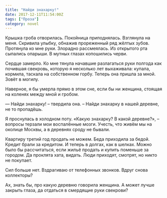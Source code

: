 ```yaml
---
title: "Найди знахарку!"
date: 2017-12-11T11:54:00Z
tags: ["Проза"]
category: novel
---
```


Крышка гроба отворилась. Покойница приподнялась. Взглянула на меня. Скривила улыбку, обнажив прореженный ряд жёлтых зубов. Протянула ко мне руки. Злорадно рассмеялась. Из открытого рта сыпались опарыши. В мутных глазах копошились черви.


Сердце замерло. Ко мне тянула начавшие разлагаться руки полгода как почившая свекровь, которую я несколько лет выхаживала: купала, кормила, таскала на собственном горбу. Теперь она пришла за мной. Зовёт в могилу.

Наверное, я бы умерла прямо в этом сне, если бы ни женщина, стоящая на коленях между мной и гробом.

— Найди знахарку! – твердила она. – Найди знахарку в нашей деревне, не то пропадёшь.

Я проснулась в холодном поту. «Какую знахарку? В какой деревне?», – вопросы терзали мои воспалённые мозги. Учесть, что живём мы на околице Москвы, а в деревнях сроду не бывали.

Квартиру третий год продать не можем. Беда приходила за бедой. Кредит брали за кредитом. И теперь в долгах, как в шелках. Можно было бы рассчитаться, если жильё продать и купить поменьше за городом. Да проклята хата, видать. Люди приходят, смотрят, но никто не покупает.

Сил больше нет. Вздрагиваю от телефонных звонков. Вдруг снова коллекторы? 

Ах, знать бы, про какую деревню говорила женщина. А может лучше закрыть глаза, да отдаться в смердящие руки свекрови?  
